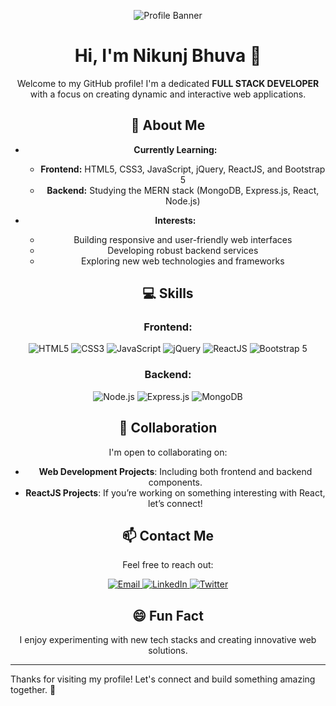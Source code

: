<div align="center">

![Profile Banner](https://github.com/user-attachments/assets/5aa5a907-d007-444e-894d-76d5a806917c)

# Hi, I'm Nikunj Bhuva 👋

Welcome to my GitHub profile! I'm a dedicated **FULL STACK DEVELOPER** with a focus on creating dynamic and interactive web applications.

## 🌟 About Me

- **Currently Learning:** 
  - **Frontend:** HTML5, CSS3, JavaScript, jQuery, ReactJS, and Bootstrap 5
  - **Backend:** Studying the MERN stack (MongoDB, Express.js, React, Node.js)

- **Interests:**
  - Building responsive and user-friendly web interfaces
  - Developing robust backend services
  - Exploring new web technologies and frameworks

## 💻 Skills

### Frontend:
<p align="center">
  <img src="https://img.icons8.com/color/48/000000/html-5.png" alt="HTML5" title="HTML5"/>
  <img src="https://img.icons8.com/color/48/000000/css3.png" alt="CSS3" title="CSS3"/>
  <img src="https://img.icons8.com/color/48/000000/javascript.png" alt="JavaScript" title="JavaScript"/>
  <img src="https://img.icons8.com/color/48/000000/jquery.png" alt="jQuery" title="jQuery"/>
  <img src="https://img.icons8.com/color/48/000000/react-native.png" alt="ReactJS" title="ReactJS"/>
  <img src="https://img.icons8.com/color/48/000000/bootstrap.png" alt="Bootstrap 5" title="Bootstrap 5"/>
</p>

### Backend:
<p align="center">
  <img src="https://img.icons8.com/color/48/000000/nodejs.png" alt="Node.js" title="Node.js"/>
  <img src="https://img.icons8.com/color/48/000000/express-js.png" alt="Express.js" title="Express.js"/>
  <img src="https://img.icons8.com/color/48/000000/mongodb.png" alt="MongoDB" title="MongoDB"/>
</p>

## 🤝 Collaboration

I'm open to collaborating on:
- **Web Development Projects**: Including both frontend and backend components.
- **ReactJS Projects**: If you’re working on something interesting with React, let’s connect!

## 📫 Contact Me

Feel free to reach out:
<p align="center">
  <a href="mailto:nikunjbhuva121@gmail.com">
    <img src="https://img.icons8.com/ios/50/000000/email.png" alt="Email" title="Email"/>
  </a>
  <a href="https://www.linkedin.com/in/nikunj-bhuva">
    <img src="https://img.icons8.com/ios/50/000000/linkedin.png" alt="LinkedIn" title="LinkedIn"/>
  </a>
  <a href="https://twitter.com/nikunjbhuva">
    <img src="https://img.icons8.com/ios/50/000000/twitter.png" alt="Twitter" title="Twitter"/>
  </a>
</p>

## 😄 Fun Fact

I enjoy experimenting with new tech stacks and creating innovative web solutions.

</div>

---

Thanks for visiting my profile! Let's connect and build something amazing together. 🚀
